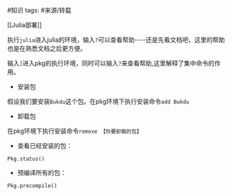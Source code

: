 #知识 
tags: #来源/转载 

[[Julia部署]]


执行`julia`进入julia的环境，输入`?`可以查看帮助----还是先看文档吧，这里的帮助也是在熟悉文档之后更方便。

输入`]`进入pkg的执行环境，同时可以输入`?`来查看帮助,这里解释了集中命令的作用。

- 安装包

假设我们要安装`Bukdu`这个包。在pkg环境下执行安装命令`add Bukdu`

- 卸载包

在pkg环境下执行安装命令`remove 【你要卸载的包】`

- 查看已经安装的包：

`Pkg.status()`

- 预编译所有的包：

`Pkg.precompile()`